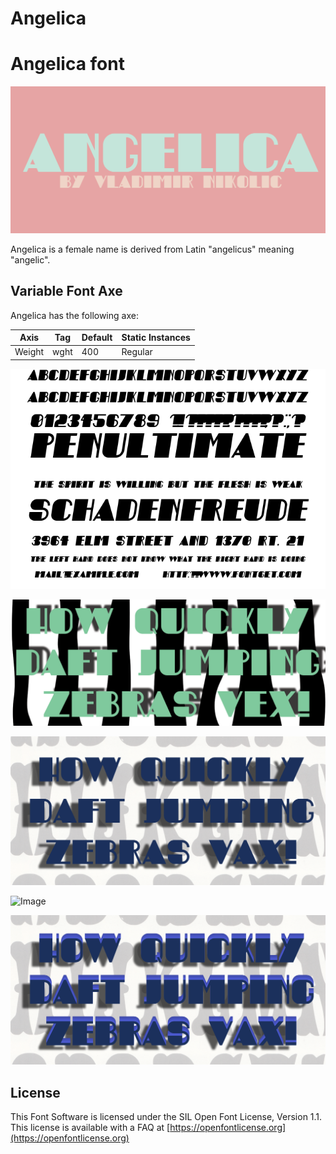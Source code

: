 # Angelica

# Angelica font

![Image](documentation/image1.png)

Angelica is a female name is derived from Latin "angelicus" meaning "angelic".

## Variable Font Axe

Angelica has the following axe:

Axis | Tag | Default | Static Instances
--- | --- | --- | ---
Weight | wght | 400 | Regular

![Image](documentation/image2.png)

![Image](documentation/image3.png)

![Image](documentation/image4.png)

![Image](documentation/image5.png)

![Image](documentation/3d.png)
## License

This Font Software is licensed under the SIL Open Font License, Version 1.1.
This license is available with a FAQ at [https://openfontlicense.org](https://openfontlicense.org)
